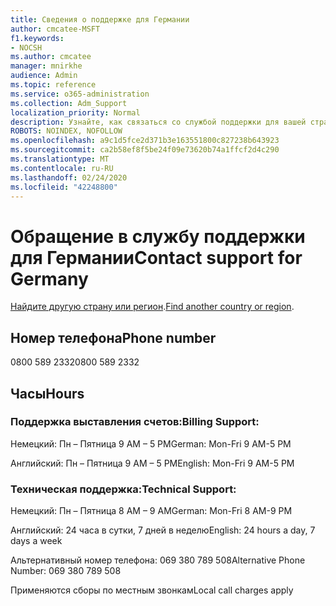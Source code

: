 ```yaml
---
title: Сведения о поддержке для Германии
author: cmcatee-MSFT
f1.keywords:
- NOCSH
ms.author: cmcatee
manager: mnirkhe
audience: Admin
ms.topic: reference
ms.service: o365-administration
ms.collection: Adm_Support
localization_priority: Normal
description: Узнайте, как связаться со службой поддержки для вашей страны или региона.
ROBOTS: NOINDEX, NOFOLLOW
ms.openlocfilehash: a9c1d5fce2d371b3e163551800c827238b643923
ms.sourcegitcommit: ca2b58ef8f5be24f09e73620b74a1ffcf2d4c290
ms.translationtype: MT
ms.contentlocale: ru-RU
ms.lasthandoff: 02/24/2020
ms.locfileid: "42248800"
---
```

# <a name="contact-support-for-germany"></a><span data-ttu-id="b72a9-103">Обращение в службу поддержки для Германии</span><span class="sxs-lookup"><span data-stu-id="b72a9-103">Contact support for Germany</span></span>

<span data-ttu-id="b72a9-104">[Найдите другую страну или регион](../contact-support-for-business-products.md).</span><span class="sxs-lookup"><span data-stu-id="b72a9-104">[Find another country or region](../contact-support-for-business-products.md).</span></span>

## <a name="phone-number"></a><span data-ttu-id="b72a9-105">Номер телефона</span><span class="sxs-lookup"><span data-stu-id="b72a9-105">Phone number</span></span>
<span data-ttu-id="b72a9-106">0800 589 2332</span><span class="sxs-lookup"><span data-stu-id="b72a9-106">0800 589 2332</span></span>

## <a name="hours"></a><span data-ttu-id="b72a9-107">Часы</span><span class="sxs-lookup"><span data-stu-id="b72a9-107">Hours</span></span>
### <a name="billing-support"></a><span data-ttu-id="b72a9-108">Поддержка выставления счетов:</span><span class="sxs-lookup"><span data-stu-id="b72a9-108">Billing Support:</span></span>

<span data-ttu-id="b72a9-109">Немецкий: Пн – Пятница 9 AM – 5 PM</span><span class="sxs-lookup"><span data-stu-id="b72a9-109">German: Mon-Fri 9 AM-5 PM</span></span>

<span data-ttu-id="b72a9-110">Английский: Пн – Пятница 9 AM – 5 PM</span><span class="sxs-lookup"><span data-stu-id="b72a9-110">English: Mon-Fri 9 AM-5 PM</span></span>

### <a name="technical-support"></a><span data-ttu-id="b72a9-111">Техническая поддержка:</span><span class="sxs-lookup"><span data-stu-id="b72a9-111">Technical Support:</span></span>

<span data-ttu-id="b72a9-112">Немецкий: Пн – Пятница 8 AM – 9 AM</span><span class="sxs-lookup"><span data-stu-id="b72a9-112">German: Mon-Fri 8 AM-9 PM</span></span>

<span data-ttu-id="b72a9-113">Английский: 24 часа в сутки, 7 дней в неделю</span><span class="sxs-lookup"><span data-stu-id="b72a9-113">English: 24 hours a day, 7 days a week</span></span>

<span data-ttu-id="b72a9-114">Альтернативный номер телефона: 069 380 789 508</span><span class="sxs-lookup"><span data-stu-id="b72a9-114">Alternative Phone Number: 069 380 789 508</span></span>

<span data-ttu-id="b72a9-115">Применяются сборы по местным звонкам</span><span class="sxs-lookup"><span data-stu-id="b72a9-115">Local call charges apply</span></span>